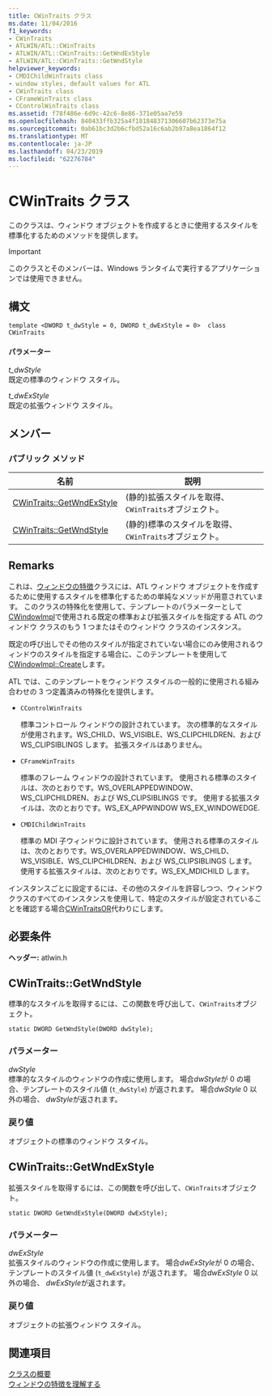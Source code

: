 ```yaml
---
title: CWinTraits クラス
ms.date: 11/04/2016
f1_keywords:
- CWinTraits
- ATLWIN/ATL::CWinTraits
- ATLWIN/ATL::CWinTraits::GetWndExStyle
- ATLWIN/ATL::CWinTraits::GetWndStyle
helpviewer_keywords:
- CMDIChildWinTraits class
- window styles, default values for ATL
- CWinTraits class
- CFrameWinTraits class
- CControlWinTraits class
ms.assetid: f78f486e-6d9c-42c6-8e86-371e05aa7e59
ms.openlocfilehash: 840433ffb325a4f181848371306607b62373e75a
ms.sourcegitcommit: 0ab61bc3d2b6cfbd52a16c6ab2b97a8ea1864f12
ms.translationtype: MT
ms.contentlocale: ja-JP
ms.lasthandoff: 04/23/2019
ms.locfileid: "62276784"
---
```

# <a name="cwintraits-class"></a>CWinTraits クラス

このクラスは、ウィンドウ オブジェクトを作成するときに使用するスタイルを標準化するためのメソッドを提供します。

> [!IMPORTANT]
>  このクラスとそのメンバーは、Windows ランタイムで実行するアプリケーションでは使用できません。

## <a name="syntax"></a>構文

```
template <DWORD t_dwStyle = 0, DWORD t_dwExStyle = 0>  class CWinTraits
```

#### <a name="parameters"></a>パラメーター

*t_dwStyle*<br/>
既定の標準のウィンドウ スタイル。

*t_dwExStyle*<br/>
既定の拡張ウィンドウ スタイル。

## <a name="members"></a>メンバー

### <a name="public-methods"></a>パブリック メソッド

|名前|説明|
|----------|-----------------|
|[CWinTraits::GetWndExStyle](#getwndexstyle)|(静的)拡張スタイルを取得、`CWinTraits`オブジェクト。|
|[CWinTraits::GetWndStyle](#getwndstyle)|(静的)標準のスタイルを取得、`CWinTraits`オブジェクト。|

## <a name="remarks"></a>Remarks

これは、[ウィンドウの特徴](../../atl/understanding-window-traits.md)クラスには、ATL ウィンドウ オブジェクトを作成するために使用するスタイルを標準化するための単純なメソッドが用意されています。 このクラスの特殊化を使用して、テンプレートのパラメーターとして[CWindowImpl](../../atl/reference/cwindowimpl-class.md)で使用される既定の標準および拡張スタイルを指定する ATL のウィンドウ クラスのもう 1 つまたはそのウィンドウ クラスのインスタンス。

既定の呼び出しでその他のスタイルが指定されていない場合にのみ使用されるウィンドウのスタイルを指定する場合に、このテンプレートを使用して[CWindowImpl::Create](../../atl/reference/cwindowimpl-class.md#create)します。

ATL では、このテンプレートをウィンドウ スタイルの一般的に使用される組み合わせの 3 つ定義済みの特殊化を提供します。

- `CControlWinTraits`

   標準コントロール ウィンドウの設計されています。 次の標準的なスタイルが使用されます。WS_CHILD、WS_VISIBLE、WS_CLIPCHILDREN、および WS_CLIPSIBLINGS します。 拡張スタイルはありません。

- `CFrameWinTraits`

   標準のフレーム ウィンドウの設計されています。 使用される標準のスタイルは、次のとおりです。WS_OVERLAPPEDWINDOW、WS_CLIPCHILDREN、および WS_CLIPSIBLINGS です。 使用する拡張スタイルは、次のとおりです。WS_EX_APPWINDOW WS_EX_WINDOWEDGE.

- `CMDIChildWinTraits`

   標準の MDI 子ウィンドウに設計されています。 使用される標準のスタイルは、次のとおりです。WS_OVERLAPPEDWINDOW、WS_CHILD、WS_VISIBLE、WS_CLIPCHILDREN、および WS_CLIPSIBLINGS します。 使用する拡張スタイルは、次のとおりです。WS_EX_MDICHILD します。

インスタンスごとに設定するには、その他のスタイルを許容しつつ、ウィンドウ クラスのすべてのインスタンスを使用して、特定のスタイルが設定されていることを確認する場合[CWinTraitsOR](../../atl/reference/cwintraitsor-class.md)代わりにします。

## <a name="requirements"></a>必要条件

**ヘッダー:** atlwin.h

##  <a name="getwndstyle"></a>  CWinTraits::GetWndStyle

標準的なスタイルを取得するには、この関数を呼び出して、`CWinTraits`オブジェクト。

```
static DWORD GetWndStyle(DWORD dwStyle);
```

### <a name="parameters"></a>パラメーター

*dwStyle*<br/>
標準的なスタイルのウィンドウの作成に使用します。 場合*dwStyle*が 0 の場合、テンプレートのスタイル値 (`t_dwStyle`) が返されます。 場合*dwStyle* 0 以外の場合、 *dwStyle*が返されます。

### <a name="return-value"></a>戻り値

オブジェクトの標準のウィンドウ スタイル。

##  <a name="getwndexstyle"></a>  CWinTraits::GetWndExStyle

拡張スタイルを取得するには、この関数を呼び出して、`CWinTraits`オブジェクト。

```
static DWORD GetWndExStyle(DWORD dwExStyle);
```

### <a name="parameters"></a>パラメーター

*dwExStyle*<br/>
拡張スタイルのウィンドウの作成に使用します。 場合*dwExStyle*が 0 の場合、テンプレートのスタイル値 (`t_dwExStyle`) が返されます。 場合*dwExStyle* 0 以外の場合、 *dwExStyle*が返されます。

### <a name="return-value"></a>戻り値

オブジェクトの拡張ウィンドウ スタイル。

## <a name="see-also"></a>関連項目

[クラスの概要](../../atl/atl-class-overview.md)<br/>
[ウィンドウの特徴を理解する](../../atl/understanding-window-traits.md)
